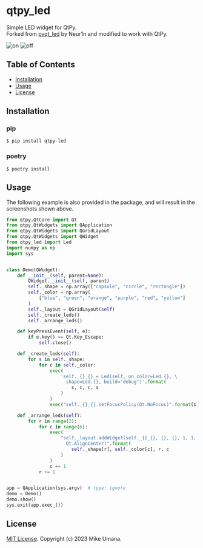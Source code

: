 # qtpy_led
Simple LED widget for QtPy.  
Forked from [pyqt_led](https://github.com/Neur1n/pyqt_led) by Neur1n and modified to work with QtPy.

![on](./screenshots/on.png)
![off](./screenshots/off.png)

## Table of Contents
- [Installation](#installation)
- [Usage](#usage)
- [License](#license)

## Installation
### pip
```
$ pip install qtpy-led
```

### poetry
```
$ poetry install
```

## Usage
The following example is also provided in the package, and will result in the screenshots shown above.

```python
from qtpy.QtCore import Qt
from qtpy.QtWidgets import QApplication
from qtpy.QtWidgets import QGridLayout
from qtpy.QtWidgets import QWidget
from qtpy_led import Led
import numpy as np
import sys


class Demo(QWidget):
    def __init__(self, parent=None):
        QWidget.__init__(self, parent)
        self._shape = np.array(["capsule", "circle", "rectangle"])
        self._color = np.array(
            ["blue", "green", "orange", "purple", "red", "yellow"]
        )
        self._layout = QGridLayout(self)
        self._create_leds()
        self._arrange_leds()

    def keyPressEvent(self, e):
        if e.key() == Qt.Key_Escape:
            self.close()

    def _create_leds(self):
        for s in self._shape:
            for c in self._color:
                exec(
                    'self._{}_{} = Led(self, on_color=Led.{}, \
                      shape=Led.{}, build="debug")'.format(
                        s, c, c, s
                    )
                )
                exec("self._{}_{}.setFocusPolicy(Qt.NoFocus)".format(s, c))

    def _arrange_leds(self):
        for r in range(3):
            for c in range(6):
                exec(
                    "self._layout.addWidget(self._{}_{}, {}, {}, 1, 1, \
                      Qt.AlignCenter)".format(
                        self._shape[r], self._color[c], r, c
                    )
                )
                c += 1
            r += 1


app = QApplication(sys.argv)  # type: ignore
demo = Demo()
demo.show()
sys.exit(app.exec_())

```

## License

[MIT License](LICENSE). Copyright (c) 2023 Mike Umana.
